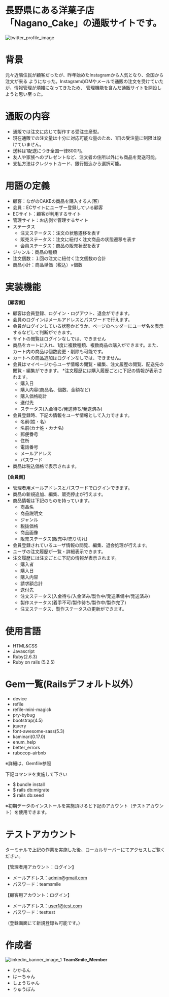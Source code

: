# 長野県にある洋菓子店「Nagano_Cake」の通販サイトです。
![twitter_profile_image](https://user-images.githubusercontent.com/79980351/118932081-96b0fa80-b982-11eb-964a-b8b226d03b1c.png)

# 背景
元々近隣住民が顧客だったが、昨年始めたInstagramから人気となり、全国から注文が来る ようになった。InstagramのDMやメールで通販の注文を受けていたが、情報管理が煩雑になってきたため、 管理機能を含んだ通販サイトを開設しようと思い至った。

# 通販の内容
* 通販では注文に応じて製作する受注生産型。
* 現在通販での注文量は十分に対応可能な量のため、1日の受注量に制限は設けていません。 
* 送料は1配送につき全国一律800円。
* 友人や家族へのプレゼントなど、注文者の住所以外にも商品を発送可能。
* 支払方法はクレジットカード、銀行振込から選択可能。

# 用語の定義
* 顧客：ながのCAKEの商品を購入する人(客)
* 会員：ECサイトにユーザー登録している顧客
* ECサイト：顧客が利用するサイト
* 管理サイト：お店側で管理するサイト
* ステータス
  * 注文ステータス：注文の状態遷移を表す 
  * 販売ステータス：注文に紐付く注文商品の状態遷移を表す
  * 会員ステータス：商品の販売状況を表す
* ジャンル：商品の種類
* 注文個数：１回の注文に紐付く注文個数の合計
* 商品小計：商品単価（税込）×個数

# 実装機能
**【顧客側】**
* 顧客は会員登録、ログイン・ログアウト、退会ができます。
* 会員のログインはメールアドレスとパスワードで行えます。
* 会員がログインしている状態かどうか、ページのヘッダーにユーザ名を表示するなどして判断ができます。
* サイトの閲覧はログインなしでは、できません
* 商品をカートに入れ、1度に複数種類、複数商品の購入ができます。また、カート内の商品は個数変更・削除も可能です。
* カートへの商品追加はログインなしでは、できません。
* 会員はマイページからユーザ情報の閲覧・編集、注文履歴の閲覧、配送先の閲覧・編集ができます。
*注文履歴には購入履歴ごとに下記の情報が表示されます。
  * 購入日
  * 購入内容(商品名、個数、金額など)
  * 購入価格総計
  * 送付先
  * ステータス(入金待ち/発送待ち/発送済み)
* 会員登録時、下記の情報をユーザ情報として入力できます。
  * 名前(姓・名)
  * 名前(カナ姓・カナ名)
  * 郵便番号
  * 住所
  * 電話番号
  * メールアドレス
  * パスワード 
* 商品は税込価格で表示されます。

**【会員側】**
* 管理者用メールアドレスとパスワードでログインできます。
* 商品の新規追加、編集、販売停止が行えます。
* 商品情報は下記のものを持っています。
  * 商品名
  * 商品説明文
  * ジャンル
  * 税抜価格
  * 商品画像
  * 販売ステータス(販売中/売り切れ)
* 会員登録されているユーザ情報の閲覧、編集、退会処理が行えます。
* ユーザの注文履歴が一覧・詳細表示できます。
* 注文履歴には注文ごとに下記の情報が表示されます。
  * 購入者
  * 購入日
  * 購入内容
  * 請求額合計
  * 送付先
  * 注文ステータス(入金待ち/入金済み/製作中/発送準備中/発送済み)
  * 製作ステータス(着手不可/製作待ち/製作中/製作完了)
  * 注文ステータス、製作ステータスの更新ができます。

# 使用言語
* HTML&CSS
* Javascript
* Ruby(2.6.3)
* Ruby on rails (5.2.5)

# Gem一覧(Railsデフォルト以外）
* device
* refile
* refile-mini-magick
* pry-bybug
* bootstrap(4.5)
* jquery
* font-awesome-sass(5.3)
* kaminari(0.17.0)
* enum_help
* better_errors
* rubocop-airbnb

※詳細は、Gemfile参照

下記コマンドを実施して下さい
* $ bundle install
* $ rails db:migrate
* $ rails db:seed

※初期データのインストールを実施頂けると下記のアカウント（テストアカウント）を使用できます。

# テストアカウント
ターミナルで上記の作業を実施した後、ローカルサーバーにてアクセスしご覧ください。

【管理者用アカウント：ログイン】
* メールアドレス：admin@gmail.com
* パスワード：teamsmile

【顧客用アカウント：ログイン】
* メールアドレス：user1@test.com
* パスワード：testtest

（登録画面にて新規登録も可能です。）

# 作成者
![linkedin_banner_image_1](https://user-images.githubusercontent.com/79980351/118934919-df1de780-b985-11eb-9636-020cf79991eb.png)
**TeamSmile_Member**
* ひかるん
* はーちゃん
* しょうちゃん
* りゅうぽん
